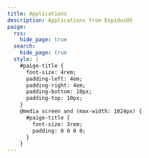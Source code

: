 ```yaml
---
title: Applications
description: Applications from ExpidusOS
paige:
  rss:
    hide_page: true
  search:
    hide_page: true
  style: |
    #paige-title {
      font-size: 4rem;
      padding-left: 4em;
      padding-right: 4em;
      padding-bottom: 10px;
      padding-top: 10px;
    }
    @media screen and (max-width: 1024px) {
      #paige-title {
        font-size: 3rem;
        padding: 0 0 0 0;
      }
    }
---
```

